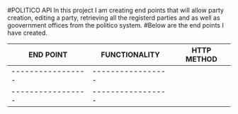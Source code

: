 
#POLITICO API
In this project I am creating  end points that will allow party creation, editing a party, retrieving all the registerd parties and as well as goovernment offices from the politico system. 
#Below are the end points I have created.

| END POINT      | FUNCTIONALITY  |  HTTP METHOD   
|-----------------|-----------------|-------------|
|-----------------|-----------------|
|-----------------|-----------------|
